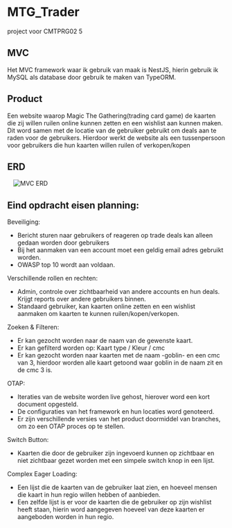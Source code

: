 # MTG_Trader
project voor CMTPRG02 5

## MVC
Het MVC framework waar ik gebruik van maak is NestJS, hierin gebruik ik MySQL als database door gebruik te maken van TypeORM.

## Product
Een website waarop Magic The Gathering(trading card game) de kaarten die zij willen ruilen online kunnen zetten en een wishlist aan kunnen maken. Dit word samen met de locatie van de gebruiker gebruikt om deals aan te raden voor de gebruikers.
Hierdoor werkt de website als een tussenpersoon voor gebruikers die hun kaarten willen ruilen of verkopen/kopen

## ERD
  ![MVC ERD](https://user-images.githubusercontent.com/22493336/65430004-6d3f7480-de17-11e9-9817-5326483d8d52.PNG)
  
## Eind opdracht eisen planning:
Beveiliging: 
  -	Bericht sturen naar gebruikers of reageren op trade deals kan alleen gedaan worden door gebruikers
  -	Bij het aanmaken van een account moet een geldig email adres gebruikt worden.
  -	OWASP top 10 wordt aan voldaan.
  
Verschillende rollen en rechten:
  -	Admin, controle over zichtbaarheid van andere accounts en hun deals. Krijgt reports over andere gebruikers binnen.
  -	Standaard gebruiker, kan kaarten online zetten en een wishlist aanmaken om kaarten te kunnen ruilen/kopen/verkopen.
  
Zoeken & Filteren:
  -	Er kan gezocht worden naar de naam van de gewenste kaart.
  -	Er kan gefilterd worden op:
    Kaart type / Kleur / cmc
  -	Er kan gezocht worden naar kaarten met de naam -goblin- en een cmc van 3, hierdoor worden alle kaart getoond waar goblin in de naam zit en de cmc 3 is.
  
OTAP:
  -	Iteraties van de website worden live gehost, hierover word een kort document opgesteld.
  -	De configuraties van het framework en hun locaties word genoteerd.
  -	Er zijn verschillende versies van het product doormiddel van branches, om zo een OTAP proces op te stellen.
  
Switch Button:
  -	Kaarten die door de gebruiker zijn ingevoerd kunnen op zichtbaar en niet zichtbaar gezet worden met een simpele switch knop in een       lijst.
  
Complex Eager Loading:
  -	Een lijst die de kaarten van de gebruiker laat zien, en hoeveel mensen die kaart in hun regio willen hebben of aanbieden.
  -	Een zelfde lijst is er voor de kaarten die de gebruiker op zijn wishlist heeft staan, hierin word aangegeven hoeveel van deze           kaarten er aangeboden worden in hun regio.
